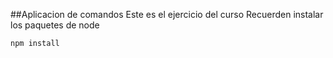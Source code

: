 ##Aplicacion de comandos
Este es el ejercicio del curso
Recuerden instalar los paquetes de node
````
npm install
````